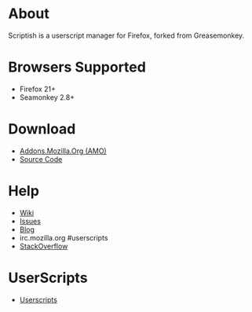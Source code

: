 # About

Scriptish is a userscript manager for Firefox, forked from Greasemonkey.

# Browsers Supported

* Firefox 21+
* Seamonkey 2.8+


# Download

* [Addons.Mozilla.Org (AMO)](https://addons.mozilla.org/firefox/addon/scriptish)
* [Source Code](https://github.com/scriptish/scriptish)

# Help

* [Wiki](https://github.com/scriptish/scriptish/wiki)
* [Issues](https://github.com/scriptish/scriptish/issues)
* [Blog](http://scriptish.org/blog)
* irc.mozilla.org #userscripts
* [StackOverflow](http://stackoverflow.com/questions/tagged/userscripts)

# UserScripts

* [Userscripts](http://userscripts.org)
